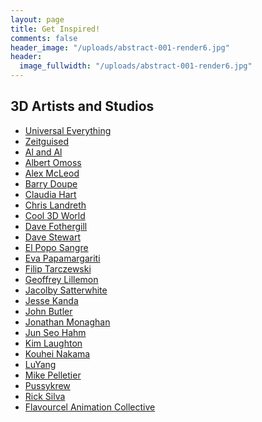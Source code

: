 ```yaml
---
layout: page
title: Get Inspired!
comments: false
header_image: "/uploads/abstract-001-render6.jpg"
header:
  image_fullwidth: "/uploads/abstract-001-render6.jpg"
---
```

## 3D Artists and Studios

* [Universal Everything](https://www.universaleverything.com/)
* [Zeitguised](https://www.zeitguised.com/)
* [Al and Al](http://www.alandal.co.uk/)
* [Albert Omoss](https://omoss.io/) 
* [Alex McLeod](https://www.alxclub.com/) 
* [Barry Doupe](http://www.barrydoupe.ca/)
* [Claudia Hart](https://claudiahart.com/) 
* [Chris Landreth](http://www.chrislandreth.com/)
* [Cool 3D World](https://cool3dworld.com/)
* [Dave Fothergill](https://vimeo.com/davefothergillvfx) 
* [Dave Stewart](https://vimeo.com/davegrafix)
* [El Popo Sangre](https://vimeo.com/elpoposangre) 
* [Eva Papamargariti](https://evapapamargariti.tumblr.com/) 
* [Filip Tarczewski](https://vimeo.com/ftarczewski)
* [Geoffrey Lillemon](http://www.geoffreylillemon.com/website/) 
* [Jacolby Satterwhite](http://jacolby.com/home.html)
* [Jesse Kanda](http://www.jessekanda.com/) 
* [John Butler](https://vimeo.com/user3946359) 
* [Jonathan Monaghan](http://jonmonaghan.com/)
* [Jun Seo Hahm](https://vimeo.com/junseohahm)
* [Kim Laughton](https://kimlaughton.tumblr.com/)
* [Kouhei Nakama](http://kouheinakama.com/) 
* [LuYang](http://luyang.asia/)
* [Mike Pelletier](http://mikepelletier.net/)
* [Pussykrew](https://www.pussykrew.club/)
* [Rick Silva](http://ricksilva.net/)
* [Flavourcel Animation Collective](https://flavourcel.com/manifesto)